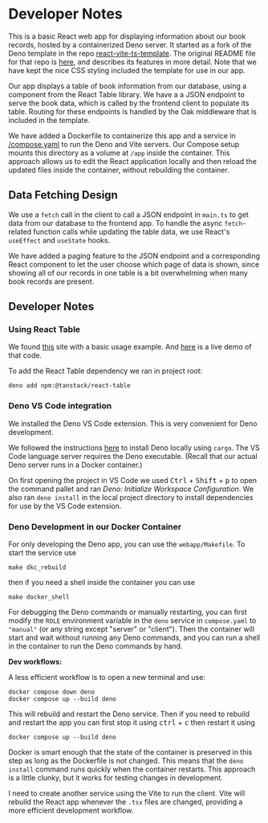 # Developer Notes

This is a basic React web app for displaying information about our book
records, hosted by a containerized Deno server.
It started as a fork of the Deno template in the repo
[react-vite-ts-template](https://github.com/denoland/react-vite-ts-template).
The original README file for that repo is [here](README_denoland.md), and
describes its features in more detail.
Note that we have kept the nice CSS styling included the template for use
in our app.

Our app displays a table of book information from our
database, using a component from the React Table library. We have a
a JSON endpoint to serve the book data, which is called by the frontend client
to populate its table. Routing for these endpoints
is handled by the Oak middleware that is included in the template.

We have added a Dockerfile to containerize this app and a service in [/compose.yaml](../compose.yaml)
to run the Deno and Vite servers. Our Compose setup
mounts this directory as a volume at `/app` inside the container.
This approach allows us to edit the React application locally and then reload the
updated files inside the container, without rebuilding the container.

## Data Fetching Design

We use a `fetch` call in the client to call a JSON endpoint in `main.ts` to
get data from our database to the frontend app. To handle the async `fetch`-related
function calls while updating the table data, we use React's `useEffect` and `useState` hooks.

We have added a paging feature to the JSON endpoint and a corresponding React component
to let the user choose which page of data is shown, since showing all of our records in
one table is a bit overwhelming when many book records are present.

## Developer Notes

### Using React Table

We found [this](https://tanstack.com/table/v8/docs/framework/react/react-table) site
with a basic usage example. And [here](https://codesandbox.io/p/devbox/zealous-rubin-i3ni9p?file=%2Fsrc%2Findex.css%3A27%2C1)
is a live demo of that code.

To add the React Table dependency we ran in project root:

```shell
deno add npm:@tanstack/react-table
```

### Deno VS Code integration

We installed the Deno VS Code extension.
This is very convenient for Deno development.

We followed the instructions [here](https://docs.deno.com/runtime/getting_started/installation/)
to install Deno locally using `cargo`. The VS Code language
server requires the Deno executable. (Recall that our actual Deno server
runs in a Docker container.)

On first opening the project in VS Code we used
<kbd>Ctrl</kbd> + <kbd>Shift</kbd> + <kbd>p</kbd> to open the
command pallet and ran _Deno: Initialize Workspace Configuration_.
We also ran `deno install` in the local project directory to install
dependencies for use by the VS Code extension.

### Deno Development in our Docker Container

For only developing the Deno app, you can use the `webapp/Makefile`.
To start the service use

```shell
make dkc_rebuild
```

then if you need a shell inside the container you can use

```shell
make docker_shell
```

For debugging the Deno commands or manually restarting, you can
first modify the `ROLE` environment variable in the `deno` service in
`compose.yaml` to `"manual"` (or any string except "server" or "client").
Then the container will start and wait without running any Deno commands,
and you can run a shell in the container to run the Deno commands by hand.

__Dev workflows:__

A less efficient workflow is to open a new terminal and use:

```shell
docker compose down deno
docker compose up --build deno
```

This will rebuild and restart the Deno service. Then if you need to rebuild and
restart the app you can first stop it using <kbd>ctrl</kbd> + <kbd>c</kbd> then
restart it using

```shell
docker compose up --build deno
```

Docker is smart enough that the state of the container is preserved in
this step as long as the Dockerfile is not changed. This means that the
`deno install` command runs quickly when the container restarts. This
approach is a little clunky, but it works for testing changes in development.

I need to create another service using the Vite to run the client.
Vite will rebuild the React app whenever the `.tsx` files are changed, providing
a more efficient development workflow.
